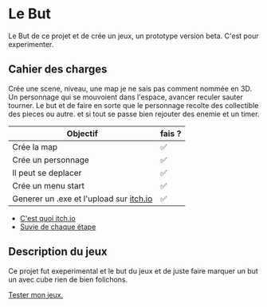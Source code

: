 # Le But

Le But de ce projet et de crée un jeux, un prototype version beta.
C'est pour experimenter.

## Cahier des charges

Crée une scene, niveau, une map je ne sais pas comment nommée en 3D.
Un personnage qui se mouvoient dans l'espace, avancer reculer sauter tourner.
Le but et de faire en sorte que le personnage recolte des collectible des pieces ou autre.
et si tout se passe bien rejouter des enemie et un timer.

| Objectif | fais ? |
|----------|--------|
| Crée la map | ✅ |
| Crée un personnage | ✅ |
| Il peut se deplacer | ✅ |
| Crée un menu start | ✅ |
| Generer un .exe et l'upload sur [itch.io](https://itch.io/game/new) | ✅ |

- [C'est quoi itch.io](./itch.io.md)
- [Suvie de chaque étape](./suivie_du_projet.md)

## Description du jeux

Ce projet fut exeperimental et le but du jeux et de juste faire marquer un but un avec cube rien de bien folichons.

[Tester mon jeux.](./Tester_Jeux.md)
